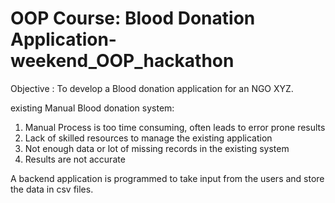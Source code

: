 # OOP Course: Blood Donation Application-weekend_OOP_hackathon

Objective : To develop a Blood donation application for an NGO XYZ.

existing Manual Blood donation system:
1. Manual Process is too time consuming, often leads to error prone
results
2. Lack of skilled resources to manage the existing application
3. Not enough data or lot of missing records in the existing system
4. Results are not accurate


A backend application is programmed to take input from the users and store the data in csv files.
